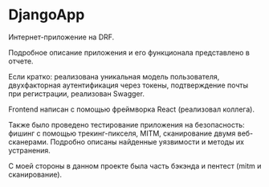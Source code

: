 # DjangoApp
Интернет-приложение на DRF.

Подробное описание приложения и его функционала представлено в отчете.

Если кратко: реализована уникальная модель пользователя, двухфакторная аутентификация через токены, подтверждение почты при регистрации, реализован Swagger.

Frontend написан с помощью фреймворка React (реализовал коллега).

Также было проведено тестирование приложения на безопасность: фишинг с помощью трекинг-пикселя, MITM, сканирование двумя веб-сканерами. Подробно описаны найденные уязвимости и методы их устранения.

С моей стороны в данном проекте была часть бэкэнда и пентест (mitm и сканирование).
